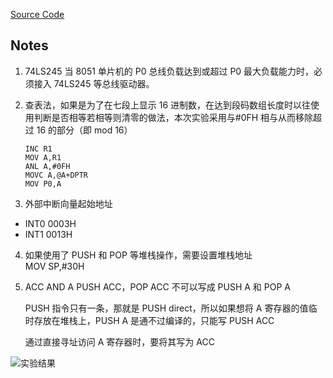 [Source Code](./proj.a51)

## Notes

1.  74LS245
    当 8051 单片机的 P0 总线负载达到或超过 P0 最大负载能力时，必须接入 74LS245 等总线驱动器。

2.  查表法，如果是为了在七段上显示 16 进制数，在达到段码数组长度时以往使用判断是否相等若相等则清零的做法，本次实验采用与#0FH 相与从而移除超过 16 的部分（即 mod 16）

    ```
    INC R1
    MOV A,R1
    ANL A,#0FH
    MOVC A,@A+DPTR
    MOV P0,A
    ```

3.  外部中断向量起始地址

- INT0 0003H
- INT1 0013H

4. 如果使用了 PUSH 和 POP 等堆栈操作，需要设置堆栈地址  
   MOV SP,#30H

5. ACC AND A
   PUSH ACC，POP ACC 不可以写成 PUSH A 和 POP A

   PUSH 指令只有一条，那就是 PUSH direct，所以如果想将 A 寄存器的值临时存放在堆栈上，PUSH A 是通不过编译的，只能写 PUSH ACC

   通过直接寻址访问 A 寄存器时，要将其写为 ACC

![实验结果](./result.gif)
